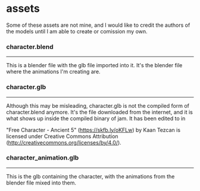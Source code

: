 # assets

Some of these assets are not mine, and I would like to credit the authors of the models until I am able to create or comission my own.

### character.blend
---

This is a blender file with the glb file imported into it. It's the blender file where the animations I'm creating are.

### character.glb
---

Although this may be misleading, character.glb is not the compiled form of character.blend anymore. It's the file downloaded from the internet, and it is what shows up inside the compiled binary of jam. It has been edited to in

"Free  Character - Ancient 5" (https://skfb.ly/oKFLw) by Kaan Tezcan is licensed under Creative Commons Attribution (http://creativecommons.org/licenses/by/4.0/).

### character_animation.glb
---

This is the glb containing the character, with the animations from the blender file mixed into them.